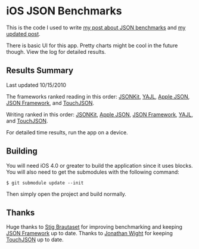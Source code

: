 # iOS JSON Benchmarks

This is the code I used to write [my post about JSON benchmarks](http://samsoff.es/post/iphone-json-benchmarks) and [my updated post](http://samsoff.es/posts/updated-iphone-json-benchmarks).

There is basic UI for this app. Pretty charts might be cool in the future though. View the log for detailed results.

## Results Summary

Last updated 10/15/2010

The frameworks ranked reading in this order: [JSONKit][], [YAJL][], [Apple JSON][], [JSON Framework][], and [TouchJSON][].

Writing ranked in this order: [JSONKit][], [Apple JSON][],  [JSON Framework][], [YAJL][], and [TouchJSON][].

For detailed time results, run the app on a device.

## Building

You will need iOS 4.0 or greater to build the application since it uses blocks. You will also need to get the submodules with the following command:

    $ git submodule update --init

Then simply open the project and build normally.

## Thanks

Huge thanks to [Stig Brautaset](http://github.com/stig) for improving benchmarking and keeping [JSON Framework][] up to date. Thanks to [Jonathan Wight](http://github.com/schwa) for keeping [TouchJSON][] up to date.

[Apple JSON]: http://samsoff.es/posts/parsing-json-with-the-iphones-private-json-framework
[TouchJSON]: http://github.com/schwa/TouchJSON
[JSON Framework]: http://github.com/stig/json-framework
[YAJL]: http://github.com/gabriel/yajl-objc
[JSONKit]: http://github.com/johnezang/JSONKit
